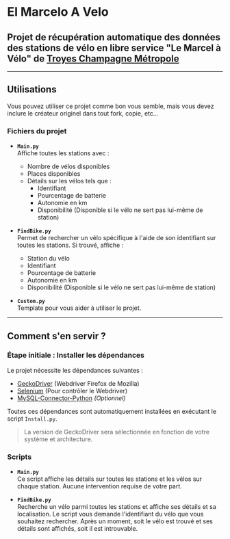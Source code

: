 # El Marcelo A Velo

## Projet de récupération automatique des données des stations de vélo en libre service "Le Marcel à Vélo" de [Troyes Champagne Métropole](https://troyes-champagne-metropole.fr/)

---

## Utilisations

Vous pouvez utiliser ce projet comme bon vous semble, mais vous devez inclure le créateur originel dans tout fork, copie, etc...

### Fichiers du projet

- **`Main.py`**  
  Affiche toutes les stations avec :
  - Nombre de vélos disponibles
  - Places disponibles
  - Détails sur les vélos tels que :
    - Identifiant
    - Pourcentage de batterie
    - Autonomie en km
    - Disponibilité (Disponible si le vélo ne sert pas lui-même de station)

- **`FindBike.py`**  
  Permet de rechercher un vélo spécifique à l'aide de son identifiant sur toutes les stations. Si trouvé, affiche :
  - Station du vélo
  - Identifiant
  - Pourcentage de batterie
  - Autonomie en km
  - Disponibilité (Disponible si le vélo ne sert pas lui-même de station)

- **`Custom.py`**  
  Template pour vous aider à utiliser le projet.

---

## Comment s'en servir ?

### Étape initiale : Installer les dépendances

Le projet nécessite les dépendances suivantes :
- [GeckoDriver](https://github.com/mozilla/geckodriver) (Webdriver Firefox de Mozilla)
- [Selenium](https://github.com/SeleniumHQ/selenium) (Pour contrôler le Webdriver)
- [MySQL-Connector-Python](https://github.com/mysql/mysql-connector-python) *(Optionnel)*

Toutes ces dépendances sont automatiquement installées en exécutant le script `Install.py`.

> La version de GeckoDriver sera sélectionnée en fonction de votre système et architecture.

### Scripts

- **`Main.py`**  
  Ce script affiche les détails sur toutes les stations et les vélos sur chaque station. Aucune intervention requise de votre part.

- **`FindBike.py`**  
  Recherche un vélo parmi toutes les stations et affiche ses détails et sa localisation. Le script vous demande l'identifiant du vélo que vous souhaitez rechercher. Après un moment, soit le vélo est trouvé et ses détails sont affichés, soit il est introuvable.
